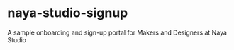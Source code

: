 # naya-studio-signup
A sample onboarding and sign-up portal for Makers and Designers at Naya Studio
